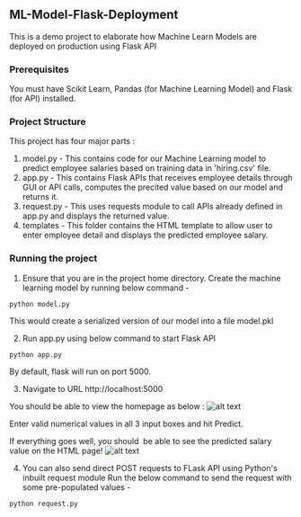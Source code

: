 ## ML-Model-Flask-Deployment
This is a demo project to elaborate how Machine Learn Models are deployed on production using Flask API



### Prerequisites
You must have Scikit Learn, Pandas (for Machine Learning Model) and Flask (for API) installed.



### Project Structure
This project has four major parts :
1. model.py - This contains code for our Machine Learning model to predict employee salaries based on training data in 'hiring.csv' file.
2. app.py - This contains Flask APIs that receives employee details through GUI or API calls, computes the precited value based on our model and returns it.
3. request.py - This uses requests module to call APIs already defined in app.py and displays the returned value.
4. templates - This folder contains the HTML template to allow user to enter employee detail and displays the predicted employee salary.



### Running the project
1. Ensure that you are in the project home directory. Create the machine learning model by running below command -
```
python model.py
```
This would create a serialized version of our model into a file model.pkl



2. Run app.py using below command to start Flask API
```
python app.py
```
By default, flask will run on port 5000.



3. Navigate to URL http://localhost:5000



You should be able to view the homepage as below :
![alt text](http://www.thepythonblog.com/wp-content/uploads/2019/02/Homepage.png)



Enter valid numerical values in all 3 input boxes and hit Predict.



If everything goes well, you should  be able to see the predicted salary value on the HTML page!
![alt text](http://www.thepythonblog.com/wp-content/uploads/2019/02/Result.png)



4. You can also send direct POST requests to FLask API using Python's inbuilt request module
Run the below command to send the request with some pre-populated values -
```
python request.py
```
